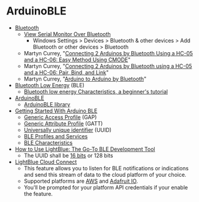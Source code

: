 # ArduinoBLE
* [Bluetooth](https://en.wikipedia.org/wiki/Bluetooth)
  * [View Serial Monitor Over Bluetooth](https://create.arduino.cc/projecthub/millerman4487/view-serial-monitor-over-bluetooth-fbb0e5)
    * Windows Settings > Devices > Bluetooth & other devices > Add Bluetooth or other devices > Bluetooth
  * Martyn Currey, "[Connecting 2 Arduinos by Bluetooth Using a HC-05 and a HC-06: Easy Method Using CMODE](http://www.martyncurrey.com/connecting-2-arduinos-by-bluetooth-using-a-hc-05-and-a-hc-06-easy-method-using-cmode/)"
  * Martyn Currey, "[Connecting 2 Arduinos by Bluetooth using a HC-05 and a HC-06: Pair, Bind, and Link](http://www.martyncurrey.com/connecting-2-arduinos-by-bluetooth-using-a-hc-05-and-a-hc-06-pair-bind-and-link/)"
  * Martyn Currey, "[Arduino to Arduino by Bluetooth](http://www.martyncurrey.com/arduino-to-arduino-by-bluetooth/)"
* [Bluetooth Low Energy](https://en.wikipedia.org/wiki/Bluetooth_Low_Energy) (BLE)
  * [Bluetooth low energy Characteristics, a beginner's tutorial](https://devzone.nordicsemi.com/guides/short-range-guides/b/bluetooth-low-energy/posts/ble-characteristics-a-beginners-tutorial)
* [ArduinoBLE](https://github.com/arduino-libraries/ArduinoBLE)
  * [ArduinoBLE library](https://www.arduino.cc/reference/en/libraries/arduinoble/)
* [Getting Started With Arduino BLE](https://create.arduino.cc/projecthub/monica/getting-started-with-bluetooth-low-energy-ble-ab4c94)
  * [Generic Access Profile](https://learn.adafruit.com/introduction-to-bluetooth-low-energy/gap) (GAP)
  * [Generic Attribute Profile](https://learn.adafruit.com/introduction-to-bluetooth-low-energy/gatt) (GATT)
  * [Universally unique identifier](https://en.wikipedia.org/wiki/Universally_unique_identifier) (UUID)
  * [BLE Profiles and Services](https://www.bluetooth.com/specifications/specs/)
  * [BLE Characteristics](https://www.bluetooth.com/specifications/assigned-numbers/)
* [How to Use LightBlue: The Go-To BLE Development Tool](https://punchthrough.com/lightblue-features/)
  * The UUID shall be [16 bits](https://btprodspecificationrefs.blob.core.windows.net/assigned-values/16-bit%20UUID%20Numbers%20Document.pdf) or 128 bits
* [LightBlue Cloud Connect](https://punchthrough.com/introducing-cloud-connect-for-lightblue-explorer/)
  * This feature allows you to listen for BLE notifications or indications and send this stream of data to the cloud platform of your choice.
  * Supported platforms are [AWS](https://punchthrough.com/setting-up-aws-iot-with-lightblue-cloud-connect/) and [Adafruit IO](https://punchthrough.com/setting-up-adafruit-io-with-lightblue-cloud-connect/).
  * You'll be prompted for your platform API credentials if your enable the feature.
